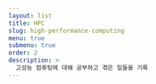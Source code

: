 ```yaml
---
layout: list
title: HPC
slug: high-performance-computing
menu: true
submenu: true
order: 2
description: >
  고성능 컴퓨팅에 대해 공부하고 겪은 일들을 기록
---
```

